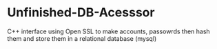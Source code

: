 # Unfinished-DB-Acesssor
C++ interface using Open SSL to make accounts, passowrds then hash them and store them in a relational database (mysql)

